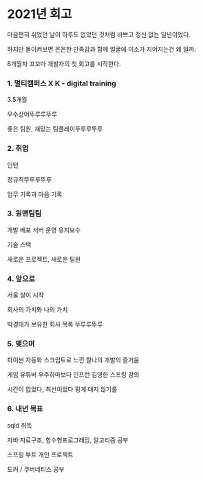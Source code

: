 # 2021년 회고

마음편히 쉬었던 날이 하루도 없었던 것처럼 바쁘고 정신 없는 일년이었다.

하지만 돌이켜보면 은은한 만족감과 함께 얼굴에 미소가 지어지는건 왜 일까.

8개월차 꼬꼬마 개발자의 첫 회고를 시작한다.



### 1. 멀티캠퍼스 X K - digital training

3.5개월

우수상어뚜루루뚜루

좋은 팀원, 재밌는 팀플레이뚜루루뚜루



### 2. 취업

인턴

정규직뚜루루뚜루

업무 기록과 마음 기록



### 3. 원맨팀팀

개발 배포 서버 운영 유지보수

기술 스택

새로운 프로젝트, 새로운 팀원



### 4. 앞으로

서울 살이 시작

회사의 가치와 나의 가치

박경태가 보유한 회사 목록 뚜루루뚜루



### 5. 맺으며

파이썬 자동화 스크립트로 느낀 찰나의 개발의 즐거움

게임 유튜버 우주하마보다 인프런 김영한 스프링 강의

시간이 없었다, 최선이었다 핑계 대지 않기를



### 6. 내년 목표

sqld 취득

자바 자료구조, 함수형프로그래밍, 알고리즘 공부

스프링 부트 개인 프로젝트

도커 / 쿠버네티스 공부 